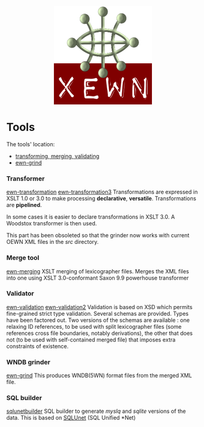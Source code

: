 <p align="center">
<img width="256" height="256" src="images/xewn2.png">
</p>

# Tools

The tools' location:

- [transforming, merging, validating](https://github.com/x-englishwordnet/xml-transform-merge-validate)
- [ewn-grind](https://github.com/x-englishwordnet/grind)


### Transformer

[ewn-transformation](https://github.com/x-englishwordnet/xml-transform-merge-validate/tree/master/transform) 
[ewn-transformation3](https://github.com/x-englishwordnet/xml-transform-merge-validate/tree/master/transform3) 
Transformations are expressed in XSLT 1.0 or 3.0 to make processing __declarative__, __versatile__. Transformations are __pipelined__.

In some cases it is easier to declare transformations in XSLT 3.0. A Woodstox transformer is then used.

This part has been obsoleted so that the grinder now works with current OEWN XML files in the *src* directory.

### Merge tool

[ewn-merging](https://github.com/x-englishwordnet/xml-transform-merge-validate/tree/master/merge) 
XSLT merging of lexicographer files.
Merges the XML files into one using XSLT 3.0-conformant Saxon 9.9 powerhouse transformer

### Validator

[ewn-validation](https://github.com/x-englishwordnet/xml-transform-merge-validate/tree/master/validate) 
[ewn-validation2](https://github.com/x-englishwordnet/xml-transform-merge-validate/tree/master/validate2) 
Validation is based on XSD which permits fine-grained strict type validation.
Several schemas are provided.
Types have been factored out.
Two versions of the schemas are available : one relaxing ID references, to be used with split lexicographer files (some references cross file boundaries, notably derivations), the other that does not (to be used with self-contained merged file) that imposes extra constraints of existence.

### WNDB grinder

[ewn-grind](https://github.com/x-englishwordnet/grind) 
This produces WNDB(5WN) format files from the merged XML file.

### SQL builder

[sqlunetbuilder](http://sqlunetbuilder.sourceforge.net/) 
SQL builder to generate *myslq* and *sqlite* versions of the data. This is based on [SQLUnet](http://sqlunet.sourceforge.net/)  (SQL Unified *Net)
